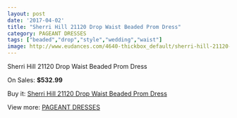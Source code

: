 ```yaml
---
layout: post
date: '2017-04-02'
title: "Sherri Hill 21120 Drop Waist Beaded Prom Dress"
category: PAGEANT DRESSES
tags: ["beaded","drop","style","wedding","waist"]
image: http://www.eudances.com/4640-thickbox_default/sherri-hill-21120-drop-waist-beaded-prom-dress.jpg
---
```

Sherri Hill 21120 Drop Waist Beaded Prom Dress

On Sales: **$532.99**
<a href="https://www.eudances.com/en/pageant-dresses/1560-sherri-hill-21120-drop-waist-beaded-prom-dress.html"><amp-img layout="responsive" width="600" height="600" src="//www.eudances.com/4640-thickbox_default/sherri-hill-21120-drop-waist-beaded-prom-dress.jpg" alt="Sherri Hill 21120 Drop Waist Beaded Prom Dress 0" /></a>
<a href="https://www.eudances.com/en/pageant-dresses/1560-sherri-hill-21120-drop-waist-beaded-prom-dress.html"><amp-img layout="responsive" width="600" height="600" src="//www.eudances.com/4641-thickbox_default/sherri-hill-21120-drop-waist-beaded-prom-dress.jpg" alt="Sherri Hill 21120 Drop Waist Beaded Prom Dress 1" /></a>

Buy it: [Sherri Hill 21120 Drop Waist Beaded Prom Dress](https://www.eudances.com/en/pageant-dresses/1560-sherri-hill-21120-drop-waist-beaded-prom-dress.html "Sherri Hill 21120 Drop Waist Beaded Prom Dress")

View more: [PAGEANT DRESSES](https://www.eudances.com/en/16-pageant-dresses "PAGEANT DRESSES")